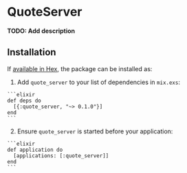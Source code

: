 # QuoteServer

**TODO: Add description**

## Installation

If [available in Hex](https://hex.pm/docs/publish), the package can be installed as:

  1. Add `quote_server` to your list of dependencies in `mix.exs`:

    ```elixir
    def deps do
      [{:quote_server, "~> 0.1.0"}]
    end
    ```

  2. Ensure `quote_server` is started before your application:

    ```elixir
    def application do
      [applications: [:quote_server]]
    end
    ```

